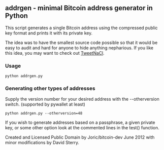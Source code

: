 ## addrgen - minimal Bitcoin address generator in Python

This script generates a single Bitcoin address using the compressed public key format and prints it with its private key.

The idea was to have the smallest source code possible so that it would be easy to audit and hard for anyone to hide anything nepharious. If you like this idea, you may want to check out [TweetNaCl](http://tweetnacl.cr.yp.to/software.html).

### Usage 

    python addrgen.py

### Generating other types of addresses

Supply the version number for your desired address  with the --otherversion switch. (supported by pywallet at least)

    python addrgen.py --otherversion=48

If you wish to generate addresses based on a passphrase, a given private key, or some other option look at the commented lines in the test() function.

Created and Licensed Public Domain by Joric/bitcoin-dev June 2012 with minor modifications by David Sterry.
